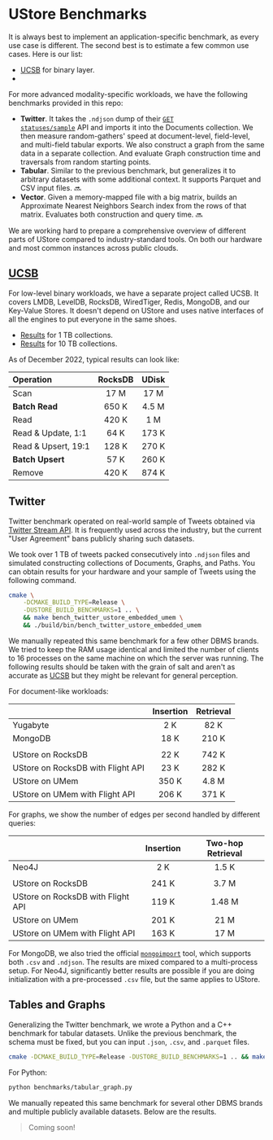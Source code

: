 # UStore Benchmarks

It is always best to implement an application-specific benchmark, as every use case is different.
The second best is to estimate a few common use cases.
Here is our list:

- [UCSB]() for binary layer.
- 


For more advanced modality-specific workloads, we have the following benchmarks provided in this repo:

- **Twitter**. It takes the `.ndjson` dump of their <code class="docutils literal notranslate"><a href="https://developer.twitter.com/en/docs/twitter-api/v1/tweets/sample-realtime/overview" class="pre">GET statuses/sample</a></code> API and imports it into the Documents collection. We then measure random-gathers' speed at document-level, field-level, and multi-field tabular exports. We also construct a graph from the same data in a separate collection. And evaluate Graph construction time and traversals from random starting points.
- **Tabular**. Similar to the previous benchmark, but generalizes it to arbitrary datasets with some additional context. It supports Parquet and CSV input files. 🔜
- **Vector**. Given a memory-mapped file with a big matrix, builds an Approximate Nearest Neighbors Search index from the rows of that matrix. Evaluates both construction and query time. 🔜

We are working hard to prepare a comprehensive overview of different parts of UStore compared to industry-standard tools.
On both our hardware and most common instances across public clouds.


## [UCSB][ucsb]

For low-level binary workloads, we have a separate project called UCSB.
It covers LMDB, LevelDB, RocksDB, WiredTiger, Redis, MongoDB, and our Key-Value Stores.
It doesn't depend on UStore and uses native interfaces of all the engines to put everyone in the same shoes.

* [Results][ucsb-1] for 1 TB collections.
* [Results][ucsb-10] for 10 TB collections.

As of December 2022, typical results can look like:

| Operation           | RocksDB | UDisk |
| :------------------ | :-----: | :---: |
| Scan                |  17 M   | 17 M  |
| **Batch Read**      |  650 K  | 4.5 M |
| Read                |  420 K  |  1 M  |
| Read & Update, 1:1  |  64 K   | 173 K |
| Read & Upsert, 19:1 |  128 K  | 270 K |
| **Batch Upsert**    |  57 K   | 260 K |
| Remove              |  420 K  | 874 K |

## Twitter

Twitter benchmark operated on real-world sample of Tweets obtained via [Twitter Stream API][twitter-samples].
It is frequently used across the industry, but the current "User Agreement" bans publicly sharing such datasets.

We took over 1 TB of tweets packed consecutively into `.ndjson` files and simulated constructing collections of Documents, Graphs, and Paths.
You can obtain results for your hardware and your sample of Tweets using the following command.

```sh
cmake \
    -DCMAKE_BUILD_TYPE=Release \
    -DUSTORE_BUILD_BENCHMARKS=1 .. \
    && make bench_twitter_ustore_embedded_umem \
    && ./build/bin/bench_twitter_ustore_embedded_umem
```

We manually repeated this same benchmark for a few other DBMS brands.
We tried to keep the RAM usage identical and limited the number of clients to 16 processes on the same machine on which the server was running.
The following results should be taken with the grain of salt and aren't as accurate as [UCSB](#ucsb) but they might be relevant for general perception.

For document-like workloads:

|                                   | Insertion | Retrieval |
| :-------------------------------- | :-------: | :-------: |
| Yugabyte                          |    2 K    |   82 K    |
| MongoDB                           |   18 K    |   210 K   |
|                                   |           |           |
| UStore on RocksDB                 |   22 K    |   742 K   |
| UStore on RocksDB with Flight API |   23 K    |   282 K   |
| UStore on UMem                    |   350 K   |   4.8 M   |
| UStore on UMem with Flight API    |   206 K   |   371 K   |

For graphs, we show the number of edges per second handled by different queries:

|                                   | Insertion | Two-hop Retrieval |
| :-------------------------------- | :-------: | :---------------: |
| Neo4J                             |    2 K    |       1.5 K       |
|                                   |           |                   |
| UStore on RocksDB                 |   241 K   |       3.7 M       |
| UStore on RocksDB with Flight API |   119 K   |      1.48 M       |
| UStore on UMem                    |   201 K   |       21 M        |
| UStore on UMem with Flight API    |   163 K   |       17 M        |

For MongoDB, we also tried the official <code class="docutils literal notranslate"><a href="https://www.mongodb.com/docs/database-tools/mongoimport/" class="pre">mongoimport</a></code> tool, which supports both `.csv` and `.ndjson`.
The results are mixed compared to a multi-process setup.
For Neo4J, significantly better results are possible if you are doing initialization with a pre-processed `.csv` file, but the same applies to UStore.

## Tables and Graphs

Generalizing the Twitter benchmark, we wrote a Python and a C++ benchmark for tabular datasets.
Unlike the previous benchmark, the schema must be fixed, but you can input `.json`, `.csv`, and `.parquet` files.

```sh
cmake -DCMAKE_BUILD_TYPE=Release -DUSTORE_BUILD_BENCHMARKS=1 .. && make benchmark_tabular_graph_ustore_embedded_umem && ./build/bin/benchmark_tabular_graph_ustore_embedded_umem
```

For Python:

```sh
python benchmarks/tabular_graph.py
```

We manually repeated this same benchmark for several other DBMS brands and multiple publicly available datasets.
Below are the results.

> Coming soon!

[ucsb-10]: https://unum.cloud/post/2022-03-22-ucsb
[ucsb-1]: https://unum.cloud/post/2021-11-25-ycsb
[ucsb]: https://github.com/unum-cloud/ucsb
[twitter-samples]: https://developer.twitter.com/en/docs/twitter-api/v1/tweets/sample-realtime/overview